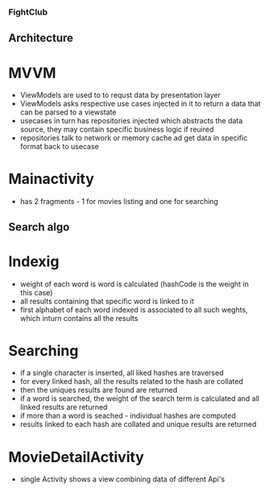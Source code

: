 ### FightClub   
## Architecture      
# MVVM 
- ViewModels are used to to requst data by presentation layer 
- ViewModels asks respective use cases injected in it to return a data that can be parsed to a viewstate
- usecases in turn has repositories injected which abstracts the data source, they may contain specific business logic if reuired
- repositories talk to network or memory cache ad get data in specific format back to usecase
 # Mainactivity 
 - has 2 fragments - 1 for movies listing and one for searching
 
 ## Search algo
 # Indexig
 - weight of each word is word is calculated (hashCode is the weight in this case)
 - all results containing that specific word is linked to it
 - first alphabet of each word indexed is associated to all such weghts, which inturn contains all the results
 # Searching
  - if a single character is inserted, all liked hashes are traversed
  - for every linked hash, all the results related to the hash are collated
  - then the uniques results are found are returned
  - if a word is searched, the weight of the search term is calculated and all linked results are returned
  - if more than a word is seached - individual hashes are computed
  - results linked to each hash are collated and unique results are returned
  
  # MovieDetailActivity
  - single Activity shows a view combining data of different Api's

 
